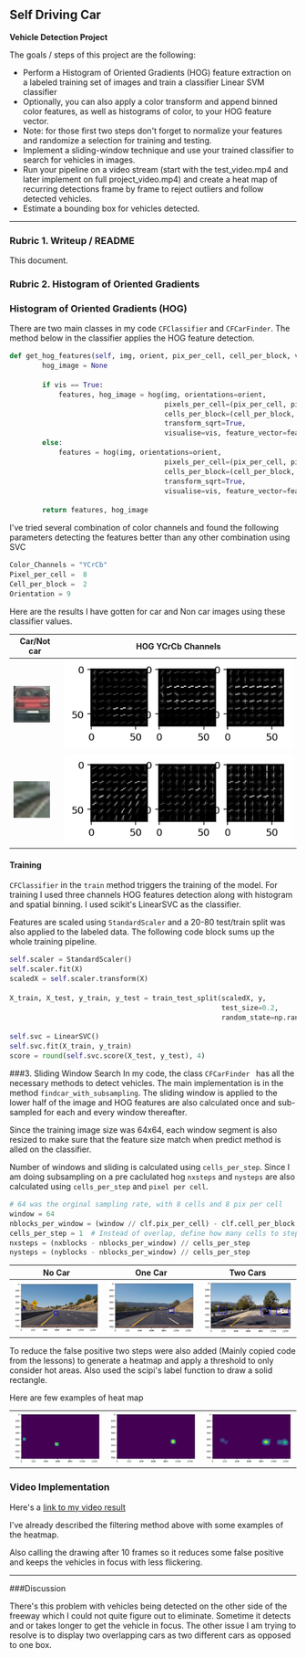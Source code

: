 Self Driving Car
---

**Vehicle Detection Project**

The goals / steps of this project are the following:

* Perform a Histogram of Oriented Gradients (HOG) feature extraction on a labeled training set of images and train a classifier Linear SVM classifier
* Optionally, you can also apply a color transform and append binned color features, as well as histograms of color, to your HOG feature vector. 
* Note: for those first two steps don't forget to normalize your features and randomize a selection for training and testing.
* Implement a sliding-window technique and use your trained classifier to search for vehicles in images.
* Run your pipeline on a video stream (start with the test_video.mp4 and later implement on full project_video.mp4) and create a heat map of recurring detections frame by frame to reject outliers and follow detected vehicles.
* Estimate a bounding box for vehicles detected.

[//]: # (Image References)
[image1]: ./car_notcar/image16.png
[image2]: ./car_notcar/image0078.png
[image3]: ./output_images/HOG_Channel.png
[image4]: ./output_images/HOG_Channel_notcar.png
[image5]: ./output_images/nocar.png
[image6]: ./output_images/lonecar.png
[image7]: ./output_images/twocars.png
[image8]: ./output_images/heatmap.png
[image9]: ./output_images/heatmap2.png
[image10]: ./output_images/heatmap3.png
[video1]: ./project_video.mp4

---
### Rubric 1. Writeup / README

This document.

### Rubric 2. Histogram of Oriented Gradients

### Histogram of Oriented Gradients (HOG)

There are two main classes in my code ```CFClassifier``` and ```CFCarFinder```. The method below in the classifier applies the HOG feature detection.
 
```python
def get_hog_features(self, img, orient, pix_per_cell, cell_per_block, vis=False, feature_vec=False):
        hog_image = None
            
        if vis == True:
            features, hog_image = hog(img, orientations=orient, 
                                      pixels_per_cell=(pix_per_cell, pix_per_cell),
                                      cells_per_block=(cell_per_block, cell_per_block), 
                                      transform_sqrt=True, 
                                      visualise=vis, feature_vector=feature_vec)
        else:
            features = hog(img, orientations=orient, 
                                      pixels_per_cell=(pix_per_cell, pix_per_cell),
                                      cells_per_block=(cell_per_block, cell_per_block), 
                                      transform_sqrt=True, 
                                      visualise=vis, feature_vector=feature_vec)
                    
        return features, hog_image
```

I've tried several combination of color channels and found the following parameters detecting the features better than 
  any other combination using SVC
```python
Color_Channels = "YCrCb"
Pixel_per_cell =  8
Cell_per_block =  2
Orientation = 9
```
 
Here are the results I have gotten for car and  Non car images using these classifier values.

|Car/Not car   |HOG YCrCb Channels   |
|---|---|
|![image2]|![image3]|
|![image1]|![image4]|




#### Training
```CFClassifier``` in the ```train``` method triggers the training of the model. For training I used three channels HOG features
 detection along with histogram and spatial binning. I used scikit's LinearSVC as the classifier.
 
Features are scaled using ```StandardScaler``` and a 20-80 test/train split was also applied to the labeled data. The following code block sums up the whole training pipeline.

```python
self.scaler = StandardScaler()
self.scaler.fit(X)
scaledX = self.scaler.transform(X)

X_train, X_test, y_train, y_test = train_test_split(scaledX, y, 
                                                    test_size=0.2, 
                                                    random_state=np.random.randint(0, 100))   

self.svc = LinearSVC()
self.svc.fit(X_train, y_train)
score = round(self.svc.score(X_test, y_test), 4)
```
###3. Sliding Window Search
In my code, the class ```CFCarFinder ``` has all the necessary methods to detect vehicles. The main implementation is in the
method ```findcar_with_subsampling```. The sliding window is applied to the lower half of the image and HOG features are also calculated once and
 sub-sampled for each and every window thereafter.
 
Since the training image size was 64x64, each window segment is also resized to make sure that the feature size match when predict method is alled on the classifier.

Number of windows and sliding is calculated using ```cells_per_step```. Since I am doing subsampling on a pre caclulated hog
 ```nxsteps``` and ```nysteps``` are also calculated using ```cells_per_step``` and ```pixel per cell```.

```python
# 64 was the orginal sampling rate, with 8 cells and 8 pix per cell
window = 64
nblocks_per_window = (window // clf.pix_per_cell) - clf.cell_per_block + 1
cells_per_step = 1  # Instead of overlap, define how many cells to step
nxsteps = (nxblocks - nblocks_per_window) // cells_per_step
nysteps = (nyblocks - nblocks_per_window) // cells_per_step
```

|No Car   |One Car   | Two Cars|
|---|---|----|
|![image5]|![image6]|![image7]|

To reduce the false positive two steps were also added (Mainly copied code from the lessons) to generate a heatmap and apply
 a threshold to only consider hot areas. Also used the scipi's label function to draw a solid rectangle.
  
Here are few examples of heat map

|   |   | |
|---|---|----|
|![image10]|![image9]|![image8]|



### Video Implementation

Here's a [link to my video result](./project_out.mp4)

I've already described the filtering method above with some examples of the heatmap.
 
Also calling the drawing after 10 frames so it reduces some false positive and keeps the vehicles in focus with less flickering.

---

###Discussion

There's this problem with vehicles being detected on the other side of the freeway which I could not quite figure out to eliminate.
Sometime it detects and or takes longer to get the vehicle in focus. The other issue I am trying to resolve 
is to display two overlapping cars as two different cars as opposed to one box.
